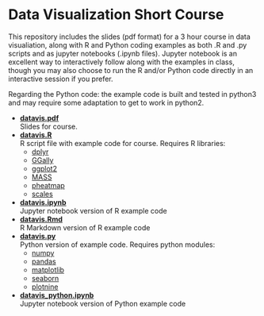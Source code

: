 # Data Visualization Short Course

This repository includes the slides (pdf format) for a 3 hour course
in data visualiation, along with R and Python coding examples as both
.R and .py scripts and as jupyter notebooks (.ipynb files). Jupyter
notebook is an excellent way to interactively follow along with the
examples in class, though you may also choose to run the R and/or
Python code directly in an interactive session if you prefer.

Regarding the Python code: the example code is built and tested in
python3 and may require some adaptation to get to work in python2.

- [**datavis.pdf**](https://github.com/denniscwylie/datavis/blob/master/datavis.pdf)  
  Slides for course.
- [**datavis.R**](https://github.com/denniscwylie/datavis/blob/master/datavis.R)  
  R script file with example code for course. Requires R libraries:
  - [dplyr](https://cran.r-project.org/package=dplyr)
  - [GGally](https://cran.r-project.org/package=GGally)
  - [ggplot2](https://cran.r-project.org/package=ggplot2)
  - [MASS](https://cran.r-project.org/package=MASS)
  - [pheatmap](https://cran.r-project.org/package=pheatmap)
  - [scales](https://cran.r-project.org/package=scales)
- [**datavis.ipynb**](https://github.com/denniscwylie/datavis/blob/master/datavis.ipynb)  
  Jupyter notebook version of R example code
- [**datavis.Rmd**](https://github.com/denniscwylie/datavis/blob/master/datavis.Rmd)  
  R Markdown version of R example code
- [**datavis.py**](https://github.com/denniscwylie/datavis/blob/master/datavis.py)  
  Python version of example code. Requires python modules:
  - [numpy](http://www.numpy.org)
  - [pandas](https://pandas.pydata.org)
  - [matplotlib](https://matplotlib.org)
  - [seaborn](https://seaborn.pydata.org)
  - [plotnine](https://pypi.org/project/plotnine)
- [**datavis_python.ipynb**](https://github.com/denniscwylie/datavis/blob/master/datavis_python.ipynb)  
  Jupyter notebook version of Python example code
